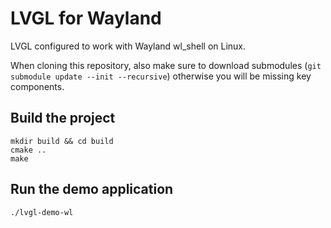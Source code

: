 # LVGL for Wayland

LVGL configured to work with Wayland wl_shell on Linux.

When cloning this repository, also make sure to download submodules (`git submodule update --init --recursive`) otherwise you will be missing key components.

## Build the project

```
mkdir build && cd build
cmake ..
make
```

## Run the demo application

```
./lvgl-demo-wl
```
